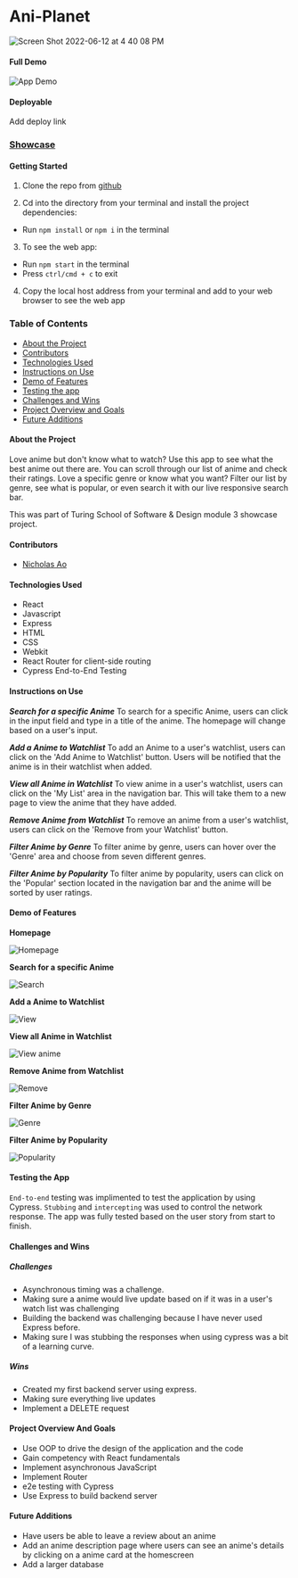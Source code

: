 # Ani-Planet
![Screen Shot 2022-06-12 at 4 40 08 PM](https://user-images.githubusercontent.com/89413678/173256442-0b296689-1a34-48e7-a48d-56aa01a4cbc9.png)


#### Full Demo

![App Demo](https://user-images.githubusercontent.com/89413678/173257353-08a61b25-acd9-4528-811f-731f1402d44e.gif)

#### Deployable
Add deploy link
### [Showcase]()

#### Getting Started
1. Clone the repo from [github](https://github.com/aominhlong/Showcase)

2. Cd into the directory from your terminal and install the project dependencies:
- Run `npm install` or `npm i` in the terminal

3. To see the web app:
- Run `npm start` in the terminal
- Press `ctrl/cmd + c` to exit

4. Copy the local host address from your terminal and add to your web browser to see the web app

### Table of Contents
- [About the Project](#about-the-project)
- [Contributors](#contributors)
- [Technologies Used](#technologies-used)
- [Instructions on Use](#instructions-on-use)
- [Demo of Features](#demo-of-features)
- [Testing the app](#testing-the-app)
- [Challenges and Wins](#challenges-and-wins)
- [Project Overview and Goals](#project-overview-and-goals)
- [Future Additions](#future-additions)

#### About the Project
Love anime but don't know what to watch? Use this app to see what the best anime out there are. You can scroll through our list of anime and check their ratings. Love a specific genre or know what you want? Filter our list by genre, see what is popular, or even search it with our live responsive search bar. 

This was part of Turing School of Software & Design module 3 showcase project. 

#### Contributors
 - [Nicholas Ao](https://github.com/aominhlong)

#### Technologies Used
- React
- Javascript
- Express 
- HTML
- CSS
- Webkit
- React Router for client-side routing
- Cypress End-to-End Testing

#### Instructions on Use

**_Search for a specific Anime_**
To search for a specific Anime, users can click in the input field and type in a title of the anime. The homepage will change based on a user's input.

**_Add a Anime to Watchlist_**
To add an Anime to a user's watchlist, users can click on the 'Add Anime to Watchlist' button. Users will be notified that the anime is in their watchlist when added. 

**_View all Anime in Watchlist_**
To view anime in a user's watchlist, users can click on the 'My List' area in the navigation bar. This will take them to a new page to view the anime that they have added.

**_Remove Anime from Watchlist_**
To remove an anime from a user's watchlist, users can click on the 'Remove from your Watchlist' button. 

**_Filter Anime by Genre_**
To filter anime by genre, users can hover over the 'Genre' area and choose from seven different genres.

**_Filter Anime by Popularity_**
To filter anime by popularity, users can click on the 'Popular' section located in the navigation bar and the anime will be sorted by user ratings. 

#### Demo of Features
**Homepage**

![Homepage](https://user-images.githubusercontent.com/89413678/173257404-156f151d-1c81-4af9-91ea-e99eb1d53c07.gif)

**Search for a specific Anime**

![Search](https://user-images.githubusercontent.com/89413678/173257433-c81ec5c2-a0d4-4ea0-b61d-b0be73573362.gif)

**Add a Anime to Watchlist**

![View ](https://user-images.githubusercontent.com/89413678/173257530-717b4c99-d281-4dc2-ad34-89d115e9e670.gif)


**View all Anime in Watchlist**

![View anime](https://user-images.githubusercontent.com/89413678/173257587-a090fdb7-5071-413b-ae97-3c14d35958d8.gif)

**Remove Anime from Watchlist**

![Remove](https://user-images.githubusercontent.com/89413678/173257635-31a048ee-682b-4fb4-8e15-84ba7f3571cf.gif)

**Filter Anime by Genre**

![Genre](https://user-images.githubusercontent.com/89413678/173257659-75992914-7e95-4e3a-b112-279ad838cbc6.gif)

**Filter Anime by Popularity**

![Popularity](https://user-images.githubusercontent.com/89413678/173257673-a021da1b-28cc-4469-8f52-fbf923828106.gif)

#### Testing the App
`End-to-end` testing was implimented to test the application by using Cypress. `Stubbing` and `intercepting` was used to control the network response. The app was fully tested based on the user story from start to finish. 

#### Challenges and Wins

##### Challenges
- Asynchronous timing was a challenge.
- Making sure a anime would live update based on if it was in a user's watch list was challenging
- Building the backend was challenging because I have never used Express before.
- Making sure I was stubbing the responses when using cypress was a bit of a learning curve.

##### Wins
- Created my first backend server using express.
- Making sure everything live updates
- Implement a DELETE request


#### Project Overview And Goals
- Use OOP to drive the design of the application and the code
- Gain competency with React fundamentals
- Implement asynchronous JavaScript
- Implement Router
- e2e testing with Cypress
- Use Express to build backend server

#### Future Additions
- Have users be able to leave a review about an anime
- Add an anime description page where users can see an anime's details by clicking on a anime card at the homescreen
- Add a larger database

